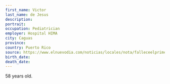 ```yaml
---
first_name: Victor
last_name: de Jesus
description: 
portrait: 
occupation: Pediatrician
employer: Hospital HIMA
city: Caguas
province: 
country: Puerto Rico
source: https://www.elnuevodia.com/noticias/locales/nota/falleceelprimerdoctorenpuertoricoaconsecuenciadelcoronavirus-2560091/
birth_date: 
death_date: 
---
```


58 years old.